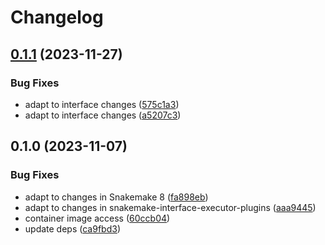 # Changelog

## [0.1.1](https://github.com/snakemake/snakemake-executor-plugin-tes/compare/v0.1.0...v0.1.1) (2023-11-27)


### Bug Fixes

* adapt to interface changes ([575c1a3](https://github.com/snakemake/snakemake-executor-plugin-tes/commit/575c1a3dd291575c78f7e9cc3a1b9a42050cd077))
* adapt to interface changes ([a5207c3](https://github.com/snakemake/snakemake-executor-plugin-tes/commit/a5207c33580b9b278aef9ec0b77f835ace139c55))

## 0.1.0 (2023-11-07)


### Bug Fixes

* adapt to changes in Snakemake 8 ([fa898eb](https://github.com/snakemake/snakemake-executor-plugin-tes/commit/fa898ebaac25a1782c369d15366205d4b8399a42))
* adapt to changes in snakemake-interface-executor-plugins ([aaa9445](https://github.com/snakemake/snakemake-executor-plugin-tes/commit/aaa944541b2634fb5454a775f5f0c5ed51f29bc2))
* container image access ([60ccb04](https://github.com/snakemake/snakemake-executor-plugin-tes/commit/60ccb04a84b40159c329502f5e21fa18d057011c))
* update deps ([ca9fbd3](https://github.com/snakemake/snakemake-executor-plugin-tes/commit/ca9fbd3e4d3f01f12e21df95931bf22564639b1b))
